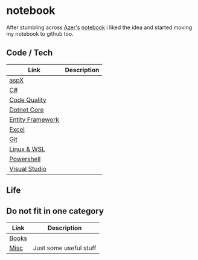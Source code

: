 # notebook

After stumbling across [Azer's](https://github.com/azer) [notebook](https://github.com/azer/notebook) i liked the idea and started moving my notebook to github too.



## Code / Tech
| Link                                   | Description |
| -------------------------------------- | ----------- |
| [aspX](aspx.md)                        |
| [C#](csharp.md)                        |
| [Code Quality](codeQuality.md)         |
| [Dotnet Core](dotnetCore.md)           |
| [Entity Framework](entityFramework.md) |
| [Excel](excel.md)                      |
| [Git](git.md)                          |
| [Linux & WSL](linux.md)                |
| [Powershell](powershell.md)            |
| [Visual Studio](visualStudio.md)       |


## Life


## Do not fit in one category
| Link              | Description            |
| ----------------- | ---------------------- |
| [Books](books.md) |
| [Misc](misc.md)   | Just some useful stuff |

